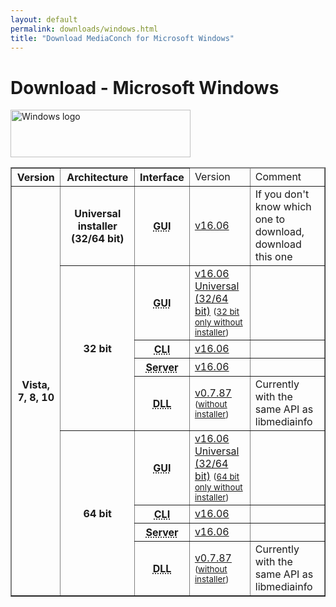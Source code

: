 ```yaml
---
layout: default
permalink: downloads/windows.html
title: "Download MediaConch for Microsoft Windows"
---
```


# Download - Microsoft Windows

<img src="/MediaConch/images/Windows.png" alt="Windows logo" width="288" height="76"><br />

<table border="1">
<thead>
<tr class="table-header">
    <th>Version</th>
    <th>Architecture</th>
    <th>Interface</th>
    <td>Version</td>
    <td>Comment</td>
</tr>
</thead>
<tbody>

<tr>
    <th rowspan="9">Vista, 7, 8, 10</th>
    <th>Universal installer (32/64 bit)</th>
    <th><abbr title="Graphical User Interface">GUI</abbr></th>
    <td><a href="//mediaarea.net/download/binary/mediaconch-gui/16.06/MediaConch_GUI_16.06_Windows.exe">v16.06</a></td>
    <td>If you don't know which one to download, download this one</td>
</tr>
<tr>
    <th rowspan="4">32 bit</th>
    <th><abbr title="Graphical User Interface">GUI</abbr></th>
    <td><a href="//mediaarea.net/download/binary/mediaconch-gui/16.06/MediaConch_GUI_16.06_Windows.exe">v16.06 Universal (32/64 bit)</a> <small> (<a href="//mediaarea.net/download/binary/mediaconch-gui/16.06/MediaConch_GUI_16.06_Windows_i386_WithoutInstaller.7z">32 bit only without installer</a>)</small></td>
    <td></td>
</tr>
<tr>
    <th><abbr title="Command Line Interface">CLI</abbr></th>
    <td><a href="//mediaarea.net/download/binary/mediaconch/16.06/MediaConch_CLI_16.06_Windows_i386.zip">v16.06</a></td>
    <td>&nbsp;</td>
</tr>
<tr>
    <th><abbr title="Server">Server</abbr></th>
    <td><a href="//mediaarea.net/download/binary/mediaconch-server/16.06/MediaConch_Server_16.06_Windows_i386.zip">v16.06</a></td>
    <td>&nbsp;</td>
</tr>
<tr>
    <th><abbr title="Dynamic Link Library">DLL</abbr></th>
    <td><a href="//mediaarea.net/download/binary/libmediainfo0/0.7.87/MediaInfo_DLL_0.7.87_Windows_i386.exe">v0.7.87</a><small> (<a href="//mediaarea.net/download/binary/libmediainfo0/0.7.87/MediaInfo_DLL_0.7.87_Windows_i386_WithoutInstaller.7z">without installer</a>)</small></td>
    <td>Currently with the same API as libmediainfo</td>
</tr>
<tr>
    <th rowspan="4">64 bit</th>
    <th><abbr title="Graphical User Interface">GUI</abbr></th>
    <td><a href="//mediaarea.net/download/binary/mediaconch-gui/16.06/MediaConch_GUI_16.06_Windows.exe">v16.06 Universal (32/64 bit)</a> <small>(<a href="//mediaarea.net/download/binary/mediaconch-gui/16.06/MediaConch_GUI_16.06_Windows_x64_WithoutInstaller.7z">64 bit only without installer</a>)</small></td>
    <td></td>
</tr>
<tr>
    <th><abbr title="Command Line Interface">CLI</abbr></th>
    <td><a href="//mediaarea.net/download/binary/mediaconch/16.06/MediaConch_CLI_16.06_Windows_x64.zip">v16.06</a></td>
    <td>&nbsp;</td>
</tr>
<tr>
    <th><abbr title="Server">Server</abbr></th>
    <td><a href="//mediaarea.net/download/binary/mediaconch-server/16.06/MediaConch_Server_16.06_Windows_x64.zip">v16.06</a></td>
    <td>&nbsp;</td>
</tr>
<tr>
    <th><abbr title="Dynamic Link Library">DLL</abbr></th>
    <td><a href="//mediaarea.net/download/binary/libmediainfo0/0.7.87/MediaInfo_DLL_0.7.87_Windows_x64.exe">v0.7.87</a><small> (<a href="//mediaarea.net/download/binary/libmediainfo0/0.7.87/MediaInfo_DLL_0.7.87_Windows_x64_WithoutInstaller.7z">without installer</a>)</small></td>
    <td>Currently with the same API as libmediainfo</td>
</tr>

</tbody>
</table>
